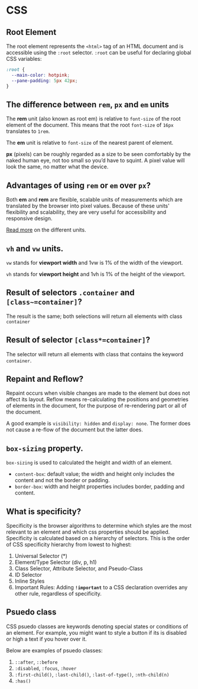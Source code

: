 # CSS

## Root Element

The root element represents the `<html>` tag of an HTML document and is accessible using the `:root` selector. `:root` can be useful for declaring global CSS variables:

```css
:root {
  --main-color: hotpink;
  --pane-padding: 5px 42px;
}
```


## The difference between `rem`, `px` and `em` units

The **rem** unit (also known as root em) is relative to `font-size` of the root element of the document. This means that the root `font-size` of `16px` translates to `1rem`. 

The **em** unit is relative to `font-size` of the nearest parent of element.

**px** (pixels) can be roughly regarded as a size to be seen comfortably by the naked human eye, not too small so you’d have to squint. A pixel value will look the same, no matter what the device.


## Advantages of using `rem` or `em` over `px`?

Both **em** and **rem** are flexible, scalable units of measurements which are translated by the browser into pixel values. Because of these units' flexibility and scalability, they are very useful for accessibility and responsive design.

[Read more](https://blog.logrocket.com/using-em-vs-rem-css/#:~:text=em%20is%20a%20CSS%20unit,relative%20to%20a%20set%20value.) on the different units.


## `vh` and `vw` units.
`vw` stands for **viewport width** and 1vw is 1% of the width of the viewport.

`vh` stands for **viewport height** and 1vh is 1% of the height of the viewport.



## Result of selectors `.container` and `[class~=container]`?

The result is the same; both selections will return all elements with class `container`


## Result of selector `[class*=container]`?

The selector will return all elements with class that contains the keyword `container`.

## Repaint and Reflow?

Repaint occurs when visible changes are made to the element but does not affect its layout. Reflow means re-calculating the positions and geometries of elements in the document, for the purpose of re-rendering part or all of the document.

A good example is `visibility: hidden` and `display: none`. The former does not cause a re-flow of the document but the latter does.

## `box-sizing` property.

`box-sizing` is used to calculated the height and width of an element.
- `content-box`: default value; the width and height only includes the content and not the border or padding.
- `border-box`: width and height properties includes border, padding and content.

## What is specificity?

Specificity is the browser algorithms to determine which styles are the most relevant to an element and which css properties should be applied. Specificity is calculated based on a hierarchy of selectors. This is the order of CSS specificity hierarchy from lowest to highest:

1. Universal Selector (*)
2. Element/Type Selector (div, p, h1)
3. Class Selector, Attribute Selector, and Pseudo-Class
4. ID Selector
5. Inline Styles
6. Important Rules: Adding **`!important`** to a CSS declaration overrides any other rule, regardless of specificity.

## Psuedo class
CSS psuedo classes are keywords denoting special states or conditions of an element. For example, you might want to style a button if its is disabled or high a text if you hover over it.

Below are examples of psuedo classes:

1. `::after`, `::before`
2. `:disabled`, `:focus`, `:hover`
3. `:first-child()`, `:last-child()`, `:last-of-type()`, `:nth-child(n)`
4. `:has()`

